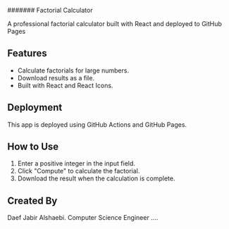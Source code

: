 ####### Factorial Calculator

A professional factorial calculator built with React and deployed to GitHub Pages

## Features 
- Calculate factorials for large numbers.
- Download results as a file.
- Built with React and React Icons.

## Deployment
This app is deployed using GitHub Actions and GitHub Pages. 

## How to Use
1. Enter a positive integer in the input field.
2. Click "Compute" to calculate the factorial.
3. Download the result when the calculation is complete.

## Created By
Daef Jabir Alshaebi.
Computer Science Engineer ....
